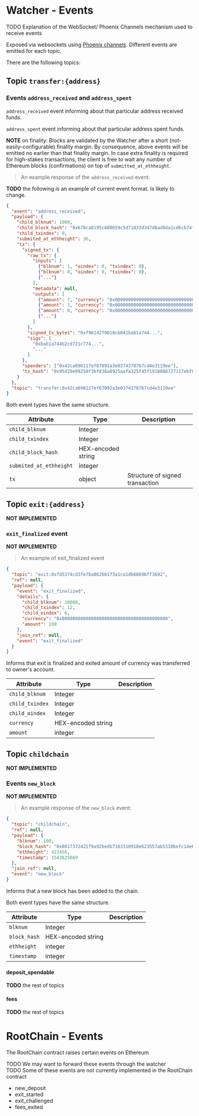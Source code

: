 
# Watcher - Events

<aside class="warning">TODO Explanation of the WebSocket/ Phoenix Channels mechanism used to receive events</aside>

Exposed via websockets using [Phoenix channels](https://hexdocs.pm/phoenix/channels.html).
Different events are emitted for each topic.

There are the following topics:

## Topic `transfer:{address}`

### Events `address_received` and `address_spent`

`address_received` event informing about that particular address received funds.

`address_spent` event informing about that particular address spent funds.

**NOTE** on finality:
Blocks are validated by the Watcher after a short (not-easily-configurable) finality margin.
By consequence, above events will be emitted no earlier than that finality margin.
In case extra finality is required for high-stakes transactions, the client is free to wait any number of Ethereum blocks (confirmations) on top of `submitted_at_ethheight`.

> An example response of the `address_received` event:

**TODO** the following is an example of current event format. Is likely to change.

```json
{
  "event": "address_received",
  "payload": {
    "child_blknum": 1000,
    "child_block_hash": "0x670ca0195c680659c5d71833d347d8ad8da1cd6cb74fd1fab064ea72705f5e4f",
    "child_txindex": 0,
    "submited_at_ethheight": 36,
    "tx": {
      "signed_tx": {
        "raw_tx": {
          "inputs": [
            {"blknum": 1, "oindex": 0, "txindex": 0},
            {"blknum": 0, "oindex": 0, "txindex": 0},
            {"..."}
          ],
          "metadata": null,
          "outputs": [
            {"amount": 7, "currency": "0x0000000000000000000000000000000000000000", "owner": "0x42ca696117ef67092a3e0374378767cd4e3119ee"},
            {"amount": 3, "currency": "0x0000000000000000000000000000000000000000", "owner": "0xa746c588a5a05fda7255063d6de63613bdb21b58"},
            {"amount": 0, "currency": "0x0000000000000000000000000000000000000000", "owner": "0x0000000000000000000000000000000000000000"},
            {"..."}
          ]
        },
        "signed_tx_bytes": "0xf901d2f9010cb841bab1a744...",
        "sigs": [
          "0xbab1a744b2cd721c774...",
          "..."
        ]
      },
      "spenders": ["0x42ca696117ef67092a3e0374378767cd4e3119ee"],
      "tx_hash": "0x95429e09250f3bf836a8925aafa325f45f1918088727117ebf8da190fb8627bd"
    }
  },
  "topic": "transfer:0x42ca696117ef67092a3e0374378767cd4e3119ee"
}
```

Both event types have the same structure.

Attribute | Type | Description
--------- | ------- | -----------
`child_blknum` | Integer |
`child_txindex` | Integer |
`child_block_hash` | HEX-encoded string |
`submited_at_ethheight` | integer |
`tx` | object | Structure of signed transaction

## Topic `exit:{address}`

**NOT IMPLEMENTED**

### `exit_finalized` event

**NOT IMPLEMENTED**

> An example of exit_finalized event

```json
{
  "topic": "exit:0xfd5374cd3fe7ba8626b173a1ca1db68696ff3692",
  "ref": null,
  "payload": {
    "event": "exit_finalized",
    "details": {
      "child_blknum": 10000,
      "child_txindex": 12,
      "child_oindex": 0,
      "currency": "0x0000000000000000000000000000000000000000",
      "amount": 100
    },
    "join_ref": null,
    "event": "exit_finalized"
  }  
}
```

Informs that exit is finalized and exited amount of currency was transferred to owner's account.


Attribute | Type | Description
--------- | ------- | -----------
`child_blknum` | Integer |
`child_txindex` | Integer |
`child_oindex` | Integer |
`currency` | HEX-encoded string |
`amount` | integer |


## Topic `childchain`

**NOT IMPLEMENTED**

### Events `new_block`

**NOT IMPLEMENTED**

> An example response of the `new_block` event:

```json
{
  "topic": "childchain",
  "ref": null,
  "payload": {
    "blknum": 100,
    "block_hash": "0x0017372421f9a92bedb7163310918e623557ab5310befc14e67212b660c33bec",
    "ethheight": 423456,
    "timestamp": 1543825669
  },
  "join_ref": null,
  "event": "new_block"
}
```

Informs that a new block has been added to the chain.

Both event types have the same structure.

Attribute | Type | Description
--------- | ------- | -----------
`blknum` | Integer |
`block_hash` | HEX-encoded string |
`ethheight` | integer |
`timestamp` | integer |

#### deposit_spendable

**TODO** the rest of topics

#### fees

**TODO** the rest of topics

# RootChain - Events
The RootChain contract raises certain events on Ethereum
<aside class="warning">TODO We may want to forward these events through the watcher</aside>
<aside class="warning">TODO Some of these events are not currently implemented in the RootChain contract</aside>

 * new_deposit
 * exit_started
 * exit_challenged
 * fees_exited
